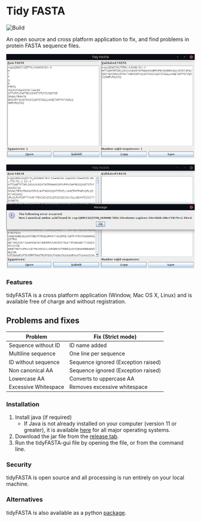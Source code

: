 # Tidy FASTA
![Build](https://github.com/maxhebditch/tidyfasta-gui/workflows/Build/badge.svg)

An open source and cross platform application to fix, and find problems in protein FASTA sequence files.

![Reformat whitespace](images/tidyFASTA-reformat.png)

![Non canonical AA](images/tidyFASTA-badAA.png)

### Features
tidyFASTA is a cross platform application (Window, Mac OS X, Linux) and is available free of charge and without registration.

## Problems and fixes

| Problem                     | Fix (Strict mode)                       |
|-----------------------------|-----------------------------------------|
| Sequence without ID         | ID name added                           |
| Multiline sequence          | One line per sequence                   |
| ID without sequence         | Sequence ignored (Exception raised)     |
| Non canonical AA            | Sequence ignored (Exception raised)     |
| Lowercase AA                | Converts to uppercase AA                |
| Excessive Whitespace        | Removes excessive whitespace            | 

### Installation
1. Install java (if required)
    + If Java is not already installed on your computer (version 11 or greater), it is available [here](https://www.oracle.com/java/technologies/javase-jdk14-downloads.html) for all major operating systems.
2. Download the jar file from the [release tab](https://github.com/maxhebditch/tidyfasta-gui/releases).
3. Run the tidyFASTA-gui file by opening the file, or from the command line.

### Security
tidyFASTA is open source and all processing is run entirely on your local machine.

### Alternatives
tidyFASTA is also available as a python [package](https://github.com/maxhebditch/tidyfasta).
